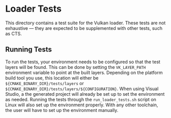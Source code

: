 
# Loader Tests

This directory contains a test suite for the Vulkan loader.
These tests are not exhaustive &mdash; they are expected to be supplemented with other tests, such as CTS.

## Running Tests

To run the tests, your environment needs to be configured so that the test layers will be found.
This can be done by setting the `VK_LAYER_PATH` environment variable to point at the built layers.
Depending on the platform build tool you use, this location will either be `${CMAKE_BINARY_DIR}/tests/layers` or `${CMAKE_BINARY_DIR}/tests/layers/${CONFIGURATION}`.
When using Visual Studio, a the generated project will already be set up to set the environment as needed.
Running the tests through the `run_loader_tests.sh` script on Linux will also set up the environment properly.
With any other toolchain, the user will have to set up the environment manually.
